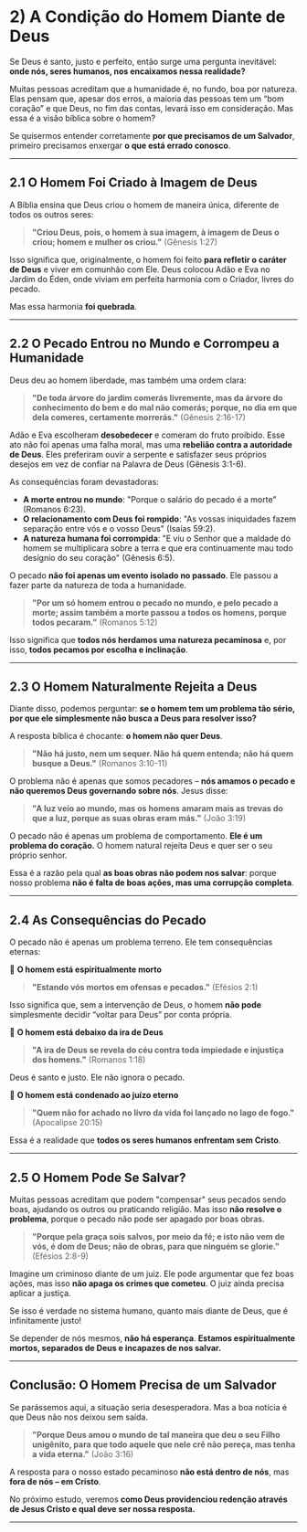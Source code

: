 # **2) A Condição do Homem Diante de Deus**  

Se Deus é santo, justo e perfeito, então surge uma pergunta inevitável: **onde nós, seres humanos, nos encaixamos nessa realidade?**  

Muitas pessoas acreditam que a humanidade é, no fundo, boa por natureza. Elas pensam que, apesar dos erros, a maioria das pessoas tem um “bom coração” e que Deus, no fim das contas, levará isso em consideração. Mas essa é a visão bíblica sobre o homem?  

Se quisermos entender corretamente **por que precisamos de um Salvador**, primeiro precisamos enxergar **o que está errado conosco**.  

---

## **2.1 O Homem Foi Criado à Imagem de Deus**  

A Bíblia ensina que Deus criou o homem de maneira única, diferente de todos os outros seres:  

> **"Criou Deus, pois, o homem à sua imagem, à imagem de Deus o criou; homem e mulher os criou."** (Gênesis 1:27)  

Isso significa que, originalmente, o homem foi feito **para refletir o caráter de Deus** e viver em comunhão com Ele. Deus colocou Adão e Eva no Jardim do Éden, onde viviam em perfeita harmonia com o Criador, livres do pecado.  

Mas essa harmonia **foi quebrada**.  

---

## **2.2 O Pecado Entrou no Mundo e Corrompeu a Humanidade**  

Deus deu ao homem liberdade, mas também uma ordem clara:  

> **"De toda árvore do jardim comerás livremente, mas da árvore do conhecimento do bem e do mal não comerás; porque, no dia em que dela comeres, certamente morrerás."** (Gênesis 2:16-17)  

Adão e Eva escolheram **desobedecer** e comeram do fruto proibido. Esse ato não foi apenas uma falha moral, mas uma **rebelião contra a autoridade de Deus**. Eles preferiram ouvir a serpente e satisfazer seus próprios desejos em vez de confiar na Palavra de Deus (Gênesis 3:1-6).  

As consequências foram devastadoras:  
- **A morte entrou no mundo**: "Porque o salário do pecado é a morte" (Romanos 6:23).  
- **O relacionamento com Deus foi rompido**: "As vossas iniquidades fazem separação entre vós e o vosso Deus" (Isaías 59:2).  
- **A natureza humana foi corrompida**: "E viu o Senhor que a maldade do homem se multiplicara sobre a terra e que era continuamente mau todo desígnio do seu coração" (Gênesis 6:5).  

O pecado **não foi apenas um evento isolado no passado**. Ele passou a fazer parte da natureza de toda a humanidade.  

> **"Por um só homem entrou o pecado no mundo, e pelo pecado a morte; assim também a morte passou a todos os homens, porque todos pecaram."** (Romanos 5:12)  

Isso significa que **todos nós herdamos uma natureza pecaminosa** e, por isso, **todos pecamos por escolha e inclinação**.  

---

## **2.3 O Homem Naturalmente Rejeita a Deus**  

Diante disso, podemos perguntar: **se o homem tem um problema tão sério, por que ele simplesmente não busca a Deus para resolver isso?**  

A resposta bíblica é chocante: **o homem não quer Deus**.  

> **"Não há justo, nem um sequer. Não há quem entenda; não há quem busque a Deus."** (Romanos 3:10-11)  

O problema não é apenas que somos pecadores – **nós amamos o pecado e não queremos Deus governando sobre nós**. Jesus disse:  

> **"A luz veio ao mundo, mas os homens amaram mais as trevas do que a luz, porque as suas obras eram más."** (João 3:19)  

O pecado não é apenas um problema de comportamento. **Ele é um problema do coração.** O homem natural rejeita Deus e quer ser o seu próprio senhor.  

Essa é a razão pela qual **as boas obras não podem nos salvar**: porque nosso problema **não é falta de boas ações, mas uma corrupção completa**.  

---

## **2.4 As Consequências do Pecado**  

O pecado não é apenas um problema terreno. Ele tem consequências eternas:  

🔹 **O homem está espiritualmente morto**  
> **"Estando vós mortos em ofensas e pecados."** (Efésios 2:1)  

Isso significa que, sem a intervenção de Deus, o homem **não pode** simplesmente decidir “voltar para Deus” por conta própria.  

🔹 **O homem está debaixo da ira de Deus**  
> **"A ira de Deus se revela do céu contra toda impiedade e injustiça dos homens."** (Romanos 1:18)  

Deus é santo e justo. Ele não ignora o pecado.  

🔹 **O homem está condenado ao juízo eterno**  
> **"Quem não for achado no livro da vida foi lançado no lago de fogo."** (Apocalipse 20:15)  

Essa é a realidade que **todos os seres humanos enfrentam sem Cristo**.  

---

## **2.5 O Homem Pode Se Salvar?**  

Muitas pessoas acreditam que podem "compensar" seus pecados sendo boas, ajudando os outros ou praticando religião. Mas isso **não resolve o problema**, porque o pecado não pode ser apagado por boas obras.  

> **"Porque pela graça sois salvos, por meio da fé; e isto não vem de vós, é dom de Deus; não de obras, para que ninguém se glorie."** (Efésios 2:8-9)  

Imagine um criminoso diante de um juiz. Ele pode argumentar que fez boas ações, mas isso **não apaga os crimes que cometeu**. O juiz ainda precisa aplicar a justiça.  

Se isso é verdade no sistema humano, quanto mais diante de Deus, que é infinitamente justo!  

Se depender de nós mesmos, **não há esperança**. **Estamos espiritualmente mortos, separados de Deus e incapazes de nos salvar.**  

---

## **Conclusão: O Homem Precisa de um Salvador**  

Se parássemos aqui, a situação seria desesperadora. Mas a boa notícia é que Deus não nos deixou sem saída.  

> **"Porque Deus amou o mundo de tal maneira que deu o seu Filho unigênito, para que todo aquele que nele crê não pereça, mas tenha a vida eterna."** (João 3:16)  

A resposta para o nosso estado pecaminoso **não está dentro de nós**, mas **fora de nós – em Cristo**.  

No próximo estudo, veremos **como Deus providenciou redenção através de Jesus Cristo e qual deve ser nossa resposta.**  

---

